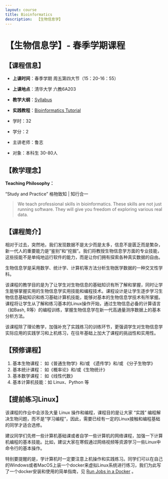 ```yaml
---
layout: course
title: Bioinformatics
description:  【生物信息学】
---
```


# 【生物信息学】- 春季学期课程





## 【课程信息】

* **上课时间**：春季学期 周五第四大节（15：20-16：55）
* **上课地点**：清华大学 六教6A203
* **教学大纲**：[Syllabus](https://courses.ncRNAlab.org/bioinfo1-syllabus)
* **实践教程**：[Bioinformatics Tutorial](https://book.ncrnalab.org)
  
* 学时：32
* 学分：2
* 主讲老师：鲁志
* 对象：本科生 30-80人



## 【教学理念】

**Teaching Philosophy：**

“Study and Practice”  格物致知 \| 知行合一

> We teach professional skills in bioinformatics. These skills are not just running software. They will give you freedom of exploring various real data.



## 【课程简介】

相对于过去，突然地，我们发现数据不是太少而是太多，信息不是匮乏而是繁杂，新一代人的重要能力是“鉴别”和“挖掘”。我们将教授生物信息学方面的专业技能， 这些技能不是单纯地运行软件的能力，而是让你们拥有探索各种真实数据的自由。

生物信息学是采用数学、统计学、计算机等方法分析生物医学数据的一种交叉性学科。

该课程的教学目的是为了让学生对生物信息的基础知识有所了解和掌握，同时让学生能够掌握实用的生物信息学实用技能和编程技术。课程设计是让学生逐步学习生物信息基础知识和练习基础计算机技能，能够对基本的生物信息学技术有所掌握。课程将让学生从了解和练习基本的Linux操作开始，通过生物信息必备的计算语言（如Bash, R等）的编程训练，掌握生物信息学在新一代高通量测序数据上的基本分析方法。

该课程除了理论教学，加强补充了实践练习的训练环节，更强调学生对生物信息学实际应用的实践学习和上机练习，在往年基础上加大了课程的挑战性和实用性。



## 【预修课程】

1. 基本生物课程： 如《普通生物学》和/或 《遗传学》和/或 《分子生物学》
2. 基本统计课程： 如《概率论》和/或《生物统计》
3. 基本数学课程： 如《线性代数》
4. 基本计算机技能：如 Linux、Python 等


## 【提前练习Linux】

该课程的作业中会涉及大量 Linux 操作和编程，课程目的是让大家 “实践” 编程解决生物问题，而不是“学习编程”，因此，需要已经有一定的Linux接触和编程基础的同学才适合选修。

建议同学们先修一些计算机基础课或者自学一些计算机的网络课程，加强一下计算机编程的基本技能。比如，建议大家在寒假通过网络视频等资源学习一些Linux中命令行的基本操作。

特别要提醒的是，学计算机时一定要注意上机操作和实践练习。同学们可以在自己的Windows或者MacOS上装一个docker来虚拟Linux系统进行练习，我们为此写了一个docker安装和使用的简单指南，见 [Run Jobs in a Docker](https://book.ncrnalab.org/teaching/getting-started/docker) 。

